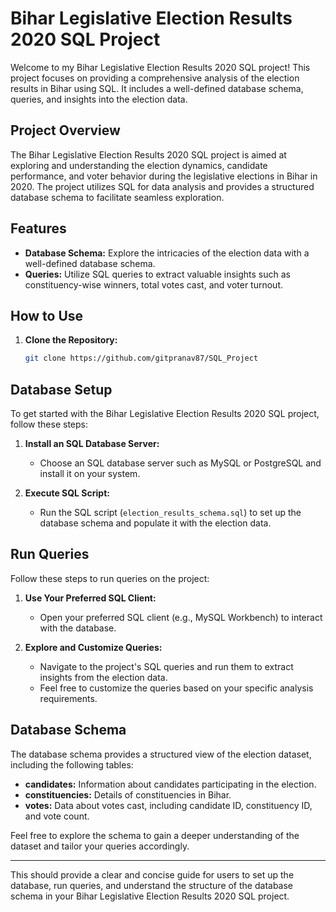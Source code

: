 # Bihar Legislative Election Results 2020 SQL Project

Welcome to my Bihar Legislative Election Results 2020 SQL project! This project focuses on providing a comprehensive analysis of the election results in Bihar using SQL. It includes a well-defined database schema, queries, and insights into the election data.

## Project Overview

The Bihar Legislative Election Results 2020 SQL project is aimed at exploring and understanding the election dynamics, candidate performance, and voter behavior during the legislative elections in Bihar in 2020. The project utilizes SQL for data analysis and provides a structured database schema to facilitate seamless exploration.

## Features

- **Database Schema:** Explore the intricacies of the election data with a well-defined database schema.
- **Queries:** Utilize SQL queries to extract valuable insights such as constituency-wise winners, total votes cast, and voter turnout.

## How to Use

1. **Clone the Repository:**
   ```bash
   git clone https://github.com/gitpranav87/SQL_Project
## Database Setup

To get started with the Bihar Legislative Election Results 2020 SQL project, follow these steps:

1. **Install an SQL Database Server:**
   - Choose an SQL database server such as MySQL or PostgreSQL and install it on your system.

2. **Execute SQL Script:**
   - Run the SQL script (`election_results_schema.sql`) to set up the database schema and populate it with the election data.

## Run Queries

Follow these steps to run queries on the project:

1. **Use Your Preferred SQL Client:**
   - Open your preferred SQL client (e.g., MySQL Workbench) to interact with the database.

2. **Explore and Customize Queries:**
   - Navigate to the project's SQL queries and run them to extract insights from the election data.
   - Feel free to customize the queries based on your specific analysis requirements.

## Database Schema

The database schema provides a structured view of the election dataset, including the following tables:

- **candidates:** Information about candidates participating in the election.
- **constituencies:** Details of constituencies in Bihar.
- **votes:** Data about votes cast, including candidate ID, constituency ID, and vote count.

Feel free to explore the schema to gain a deeper understanding of the dataset and tailor your queries accordingly.

---

This should provide a clear and concise guide for users to set up the database, run queries, and understand the structure of the database schema in your Bihar Legislative Election Results 2020 SQL project.
